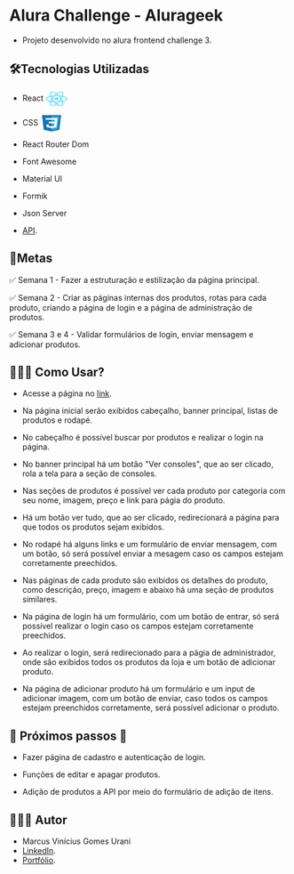 # Alura Challenge - Alurageek

- Projeto desenvolvido no alura frontend challenge 3.

## 🛠Tecnologias Utilizadas

- React <img align="center" alt="Marcus-React" height="30" width="40" src="https://raw.githubusercontent.com/devicons/devicon/master/icons/react/react-original.svg">

- CSS <img align="center" alt="Marcus-CSS" height="30" width="40" src="https://raw.githubusercontent.com/devicons/devicon/master/icons/css3/css3-original.svg">

- React Router Dom 

- Font Awesome

- Material UI

- Formik

- Json Server

- [API](https://github.com/MarcusUrani/rest_api_alurageek).

## 🚀Metas

✅ Semana 1 - Fazer a estruturação e estilização da página principal.

✅ Semana 2 - Criar as páginas internas dos produtos, rotas para cada produto, criando a página de login e a página de administração de produtos.

✅ Semana 3 e 4 - Validar formulários de login, enviar mensagem e adicionar produtos.

## 👨🏻‍💻 Como Usar?

- Acesse a página no [link](https://alurageek.netlify.app).

- Na página inicial serão exibidos cabeçalho, banner principal, listas de produtos e rodapé.

- No cabeçalho é possível buscar por produtos e realizar o login na página.

- No banner principal há um botão "Ver consoles", que ao ser clicado, rola a tela para a seção de consoles.

- Nas seções de produtos é possível ver cada produto por categoria com seu nome, imagem, preço e link para págia do produto.

- Há um botão ver tudo, que ao ser clicado, redirecionará a página para que todos os produtos sejam exibidos.

- No rodapé há alguns links e um formulário de enviar mensagem, com um botão, só será possível enviar a mesagem caso os campos estejam corretamente preechidos.

- Nas páginas de cada produto são exibidos os detalhes do produto, como descrição, preço, imagem e abaixo há uma seção de produtos similares.

- Na página de login há um formulário, com um botão de entrar, só será possível realizar o login caso os campos estejam corretamente preechidos.

- Ao realizar o login, será redirecionado para a págia de administrador, onde são exibidos todos os produtos da loja e um botão de adicionar produto.

- Na página de adicionar produto há um formulário e um input de adicionar imagem, com um botão de enviar, caso todos os campos estejam preenchidos corretamente, será possível adicionar o produto.

## 🚧 Próximos passos 🚧

- Fazer página de cadastro e autenticação de login.

- Funções de editar e apagar produtos.

- Adição de produtos a API por meio do formulário de adição de itens.

## 🙋🏻‍♂️ Autor

- Marcus Vinícius Gomes Urani
- [LinkedIn](https://www.linkedin.com/in/marcusurani).
- [Portfólio](https://marcusurani.netlify.app).
